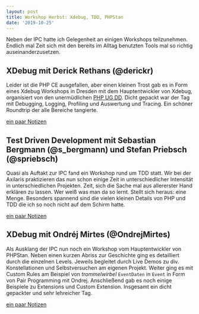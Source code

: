 ```yaml
---
layout: post
title: Workshop Herbst: Xdebug, TDD, PHPStan
date: '2019-10-25'
---
```


Neben der IPC hatte ich Gelegenheit an einigen Workshops teilzunehmen. Endlich mal Zeit sich mit den bereits im Alltag benutzten Tools mal so richtig auseinanderzusetzen.

<!--more-->

## XDebug mit Derick Rethans (@derickr)

Leider ist die PHP CE ausgefallen, aber einen kleinen Trost gab es in Form eines Xdebug Workshops in Dresden mit dem Hauptentwickler von Xdebug, organisiert von den unermüdlichen [PHP UG DD](https://phpug-dresden.org).
Dicht gepackt war der Tag mit Debugging, Logging, Profiling und Auswertung und Tracing. Ein schöner Roundtrip der alle Bereiche tangierte.

[ein paar Notizen](/files/2019/workshops/xdebug.pdf)

## Test Driven Development mit Sebastian Bergmann (@s_bergmann) und Stefan Priebsch (@spriebsch)

Quasi als Auftakt zur IPC fand ein Workshop rund um TDD statt. Wir bei der Axilaris praktizieren das nun schon einige Zeit in unterschiedlicher Intensität in unterschiedlichen Projekten. Zeit, sich die Sache mal aus allererster Hand erklären zu lassen. Wer weiß was man da so lernt. Stellt sich heraus: eine Menge. Besonders spannend sind die vielen kleinen Details von PHP und TDD die ich so noch nicht auf dem Schirm hatte.

[ein paar Notizen](/files/2019/workshops/tdd.pdf)

## XDebug mit Ondréj Mirtes (@OndrejMirtes)

Als Ausklang der IPC nun noch ein Workshop vom Hauptentwickler von PHPStan. Neben einen kurzen Abriss zur Geschichte ging es detailliert durch die einzelnen Levels. Jeweils begleitet durch Live Demos zu div. Konstellationen und Selbstversuchen am eigenen Projekt. Weiter ging es mit Custom Rules am Beispiel von *trommelwirbel* `EventDaten` in `Event` in Form von Pair Programming mit Ondrej. Anschließend gab es noch einige Beispiele zu Extensions und Custom Extension. Insgesamt ein dicht gepackter und sehr lehreicher Tag.

[ein paar Notizen](/files/2019/workshops/phpstan.pdf)